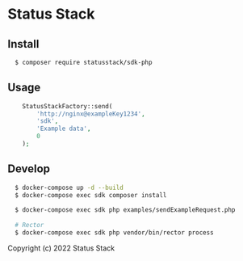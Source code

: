 # Status Stack

Install
-------
```bash
  $ composer require statusstack/sdk-php
```

Usage
-----
```php
    StatusStackFactory::send(
        'http://nginx@exampleKey1234',
        'sdk',
        'Example data',
        0
    );
```

Develop
-------
```bash
  $ docker-compose up -d --build
  $ docker-compose exec sdk composer install
  
  $ docker-compose exec sdk php examples/sendExampleRequest.php
  
  # Rector
  $ docker-compose exec sdk php vendor/bin/rector process
```

Copyright (c) 2022 Status Stack